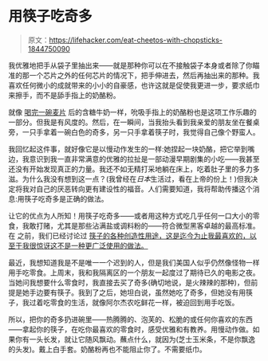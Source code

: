 # 用筷子吃奇多

> 原文：<https://lifehacker.com/eat-cheetos-with-chopsticks-1844750090>

我优雅地把手从袋子里抽出来——就是那种你可以在不接触袋子本身或者除了你瞄准的那一个芯片之外的任何芯片的情况下，把手伸进去，然后再抽出来的那种。我喜欢任何微小的成就带来的小小的自豪感，也许这就是促使我更进一步，要求纸巾来擦手，而不是舔手指上的奶酪粉。



就像 [喝完一碗麦片](https://skillet.lifehacker.com/use-sweetened-cereal-milk-as-coffee-creamer-1843904927) 后的含糖牛奶一样，吮吸手指上的奶酪粉也是这项工作乐趣的一部分。但我是有风度的。然后，在一瞬间，当我抬头看到我亲爱的朋友坐在餐桌旁，一只手拿着一碗白色的奇多，另一只手拿着筷子时，我觉得自己像个野蛮人。

我回忆起这件事，就好像它是以慢动作发生的一样:她捏起一块奶酪，把它举到嘴边，我意识到我一直非常满意的优雅的拉扯是一部动漫早期剧集的小吃——我甚至还没有开始发现真正的力量。我还不如无精打采地躺在床上，吃着肚子里的多力多滋。为什么我没有想到这一点？(我曾经在*日本*生活过，看在上帝的份上！)但我决定将我对自己的厌恶转向更有建设性的福音。人们需要知道，我将帮助传播这个消息:用筷子吃奇多是正确的做法。

让它的优点为人所知！用筷子吃奇多——或者用这种方式吃几乎任何一口大小的零食，我敢打赌，尤其是那些沾满盐或调料粉的——符合微型黑客卓越的最高标准。在 之前，我们已经讨论过 [筷子的各种创造性用途，这是迄今为止我最喜欢的，以至于我很惊讶这不是一种更广泛使用的做法。](https://lifehacker.com/top-10-clever-ways-to-use-chopsticks-that-dont-involve-1724255597)

最近，我想知道我是不是唯一一个迟到的人，但是我们美国人似乎仍然像怪物一样用手吃零食。上周末，我和我隔离区的一个朋友一起度过了期待已久的电影之夜。当她问我想要什么零食时，我直接去买了奇多(确切地说，是火辣辣的那种)，但前提是她手边要有筷子。我到了之后，她坦白说，虽然她吃了奇多，但她没有用筷子，我过着吃零食的生活，就像阿尔杰农吃鲜花一样，被迫回到用手吃饭。

所以，把你的奇多扔进碗里——热腾腾的、泡芙的、松脆的或任何你喜欢的东西——拿起你的筷子，在吃你最喜欢的零食时，感受优雅和有教养。用慢动作做。如果你有一头长发，就让它随风飘动。蘸点什么，就因为(芝士玉米条，不是你飘逸的头发)。戴上白手套。奶酪粉再也不能阻止你了。不需要纸巾。